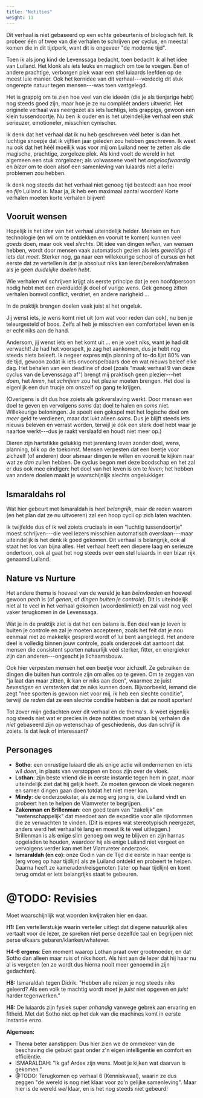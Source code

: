 ```yaml
---
title: "Notities"
weight: 11
---
```

Dit verhaal is niet gebaseerd op een echte gebeurtenis of biologisch feit. Ik probeer één of twee van die verhalen te schrijven per cyclus, en meestal komen die in dit tijdperk, want dit is ongeveer "de moderne tijd".

Toen ik als jong kind de Levenssaga bedacht, toen bedacht ik al het idee van Luiland. Het klonk als iets leuks en magisch om toe te voegen. Een of andere prachtige, verborgen plek waar een stel luiaards leefden op de meest luie manier. Ook het kernidee van dit verhaal---verdedig dit stuk ongerepte natuur tegen mensen---was toen vastgelegd.

Het is grappig om te zien hoe veel van die ideeën (die je als tienjarige hebt) nog steeds goed zijn, maar hoe je ze nu compléét anders uitwerkt. Het originele verhaal was neergezet als iets luchtigs, iets grappigs, gewoon een klein tussendoortje. Nu ben ik ouder en is het uiteindelijke verhaal een stuk serieuzer, emotioneler, misschien cynischer.

Ik denk dat het verhaal dat ik nu heb geschreven véél beter is dan het luchtige snoepje dat ik vijftien jaar geleden zou hebben geschreven. Ik weet nu ook dat het héél moeilijk was voor mij om Luiland neer te zetten als die magische, prachtige, zorgeloze plek. Als kind voelt de wereld in het algemeen een stuk zorgelozer; als volwassene voelt het _ongeloofwaardig_ en _bizar_ om te doen alsof een samenleving van luiaards niet allerlei problemen zou hebben.

Ik denk nog steeds dat het verhaal niet genoeg tijd besteedt aan hoe _mooi_ en _fijn_ Luiland is. Maar ja, ik heb een maximaal aantal woorden! Korte verhalen moeten korte verhalen blijven!

## Vooruit wensen

Hopelijk is het _idee_ van het verhaal uiteindelijk helder. Mensen en hun technologie (en wil om te ontdekken en vooruit te komen) kunnen veel _goeds_ doen, maar ook veel _slechts_. Dit idee van dingen _willen_, van wensen hebben, wordt door mensen vaak automatisch gezien als iets _geweldigs_ of iets dat _moet_. Sterker nog, ga naar een willekeurige school of cursus en het eerste dat ze vertellen is dat je absoluut niks kan leren/bereiken/afmaken als je geen _duidelijke doelen hebt_. 

Wie verhalen wil schrijven krijgt als eerste principe dat je een hoofdpersoon nodig hebt met een overduidelijk doel of vurige wens. Gek genoeg zitten verhalen bomvol conflict, verdriet, en andere narigheid ...

In de praktijk brengen doelen vaak juist al het ongeluk. 

Jij wenst iets, je wens komt niet uit (om wat voor reden dan ook), nu ben je teleurgesteld of boos. Zelfs al heb je misschien een comfortabel leven en is er echt niks aan de hand. 

Andersom, jij wenst iets en het komt uit ... en je voelt niks, want je had dit verwacht! Je had het voorspelt, je zag het aankomen, dus je hebt nog steeds niets beleeft. Ik negeer expres mijn planning of to-do lijst 80% van de tijd, gewoon zodat ik iets onvoorspelbaars doe en wat nieuws beleef elke dag. Het behalen van een deadline of doel (zoals "maak verhaal 9 van deze cyclus van de Levenssaga af") brengt mij praktisch geen plezier---het _doen_, het _leven_, het _schrijven_ zou het plezier moeten brengen. Het doel is eigenlijk een dun trucje om onszelf op gang te krijgen.

(Overigens is dit dus hoe zoiets als gokverslaving werkt. Door mensen een doel te geven en vervolgens _soms_ dat doel te halen en _soms_ niet. Willekeurige beloningen. Je speelt een gokspel met het logische doel om _meer_ geld te verdienen, maar dat lukt alleen _soms_. Dus je blijft steeds iets nieuws beleven en verrast worden, terwijl je óók een sterk doel hebt waar je naartoe werkt---dus je raakt verslaafd en houdt niet meer op.)

Dieren zijn hartstikke gelukkig met jarenlang leven zonder doel, wens, planning, blik op de toekomst. Mensen verpesten dat een beetje voor zichzelf (of anderen) door alsmaar dingen te willen en vooruit te kijken naar wat ze _dan_ zullen hebben. De cyclus begon met deze boodschap en het zal er dus ook mee eindigen: het doel van het leven is om te _leven_; het hebben van andere doelen maakt je waarschijnlijk slechts ongelukkiger.

## Ismaraldahs rol
Wat hier gebeurt met Ismaraldah is _heel belangrijk_, maar de reden waarom (en het plan dat ze nu uitvoeren) zal een hoop cycli op zich laten wachten. 

Ik twijfelde dus of ik wel zoiets cruciaals in een "luchtig tussendoortje" moest schrijven---die veel lezers misschien automatisch overslaan---maar uiteindelijk is het denk ik goed gekomen. Dit verhaal is belangrijk, ook al staat het los van bijna alles. Het verhaal heeft een diepere laag en serieuze ondertoon, ook al gaat het nog steeds over een stel luiaards in een bizar rijk genaamd Luiland.

## Nature vs Nurture
Het andere thema is hoeveel van de wereld je kan _beïnvloeden_ en hoeveel gewoon _pech_ is (of _genen_, of _dingen buiten je controle_). Dit is uiteindelijk niet al te veel in het verhaal gekomen (woordenlimiet!) en zal vast nog veel vaker terugkomen in de Levenssaga. 

Wat je in de praktijk ziet is dat het een balans is. Een deel van je leven is buiten je controle en zal je moeten accepteren, zoals het feit dat je nou eenmaal niet zo makkelijk gespierd wordt of lui bent aangelegd. Het andere deel is volledig binnen jouw controle, zoals onderzoek dat aantoont dat mensen die consistent sporten natuurlijk véél sterker, fitter, en energieker zijn dan anderen---ongeacht je lichaamsbouw.

Ook hier verpesten mensen het een beetje voor zichzelf. Ze gebruiken de dingen die buiten hun controle zijn om alles op te geven. Om te zeggen van "ja laat dan maar zitten, ik kan er niks aan doen", waarmee ze juist _bevestigen_ en _versterken_ dat ze niks kunnen doen. Bijvoorbeeld, iemand die zegt "nee sporten is gewoon niet voor mij, ik heb een slechte conditie", terwijl de _reden_ dat ze een slechte conditie hebben is dat ze nooit sporten!

Tot zover mijn gedachten over dit verhaal en de thema's. Ik weet eigenlijk nog steeds niet wat er precies in deze notities moet staan bij verhalen die _niet_ gebaseerd zijn op wetenschap of geschiedenis, dus dan schrijf ik zoiets. Is dat leuk of interessant?

## Personages
* **Sotho**: een onrustige luiaard die als enige actie wil ondernemen en iets wil _doen_, in plaats van verstoppen en boos zijn over de vloek.
* **Lothan**: zijn beste vriend die in eerste instantie tegen hem in gaat, maar uiteindelijk ziet dat hij gelijk heeft. Ze moeten gewoon de vloek negeren en samen dingen gaan doen totdat het niet meer kan.
* **Mindy**: de onderzoekster, als ze nog erg jong is, die Luiland vindt en probeert hen te helpen de Vlamvreter te begrijpen.
* **Zakenman en Brillenman**: een goed team van "zakelijk" en "wetenschappelijk" dat meedoet aan de expeditie voor alle rijkdommen die ze verwachten te vinden. (Dit is expres wat stereotypisch neergezet, anders werd het verhaal té lang en moest ik té veel uitleggen.) Brillenman is als enige slim genoeg om weg te blijven en zijn harnas opgeladen te houden, waardoor hij als enige Luiland niet vergeet en vervolgens verder kan met het Vlamvreter onderzoek.
* **Ismaraldah (en co)**: onze Godin van de Tijd die eerste in haar eentje is (erg vroeg op haar tijdlijn) als ze Luiland ontdekt en probeert te helpen. Daarna heeft ze kameraden/reisgenoten (later op haar tijdlijn) en komt terug omdat er iets belangrijks staat te gebeuren.






# @TODO: Revisies
Moet waarschijnlijk wat woorden kwijtraken hier en daar.

**H1:** Een vertellerstukje waarin verteller uitlegt dat diegene natuurlijk alles vertaalt voor de lezer, ze spreken niet perse dezelfde taal en begrijpen niet perse elkaars gebaren/klanken/whatever.

**H4-6 ergens**: Een moment waarop Lothan praat over grootmoeder, en dat Sotho dan alleen maar ruis of niks hoort. Als hint aan de lezer dat hij haar nu al is vergeten (en ze wordt dus hierna nooit meer genoemd in zijn gedachten).

**H8:** Ismaraldah tegen Didrik: "Hebben alle reizen je nog steeds niks geleerd? Als een volk te machtig wordt moet je _juist_ niet opgeven en _juist_ harder tegenwerken."

**H8:** De luiaards zijn fysiek super _onhandig_ vanwege gebrek aan ervaring en fitheid. Met dat Sotho niet op het dak van die machines komt in eerste instantie enzo.

**Algemeen:**
* Thema beter aanstippen: Dus hier zien we de ommekeer van de beschaving die gebukt gaat onder z'n eigen intelligentie en comfort en efficiëntie.
* ISMARALDAH: "Ik gaf Ardex zijn wens. Moet je kijken wat daarvan is gekomen."
* @TODO: Terugkomen op verhaal 6 (Kenniskwaal), waarin ze dus zeggen "de wereld is nog niet klaar voor zo'n gelijke samenleving". Maar hier is de wereld _wel_ klaar, en is het nog steeds niet gebeurd!